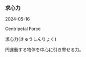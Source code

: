 <article id="求心力">

### 求心力

<p class="st_update_header">2024-05-16</p>
<p class="st_name_header_en">Centripetal Force</p>
<p class="st_name_header_jp">求心力(きゅうしんりょく)</p>
<div class="article_explanation">円運動する物体を中心に引き寄せる力。</div>
</article>
